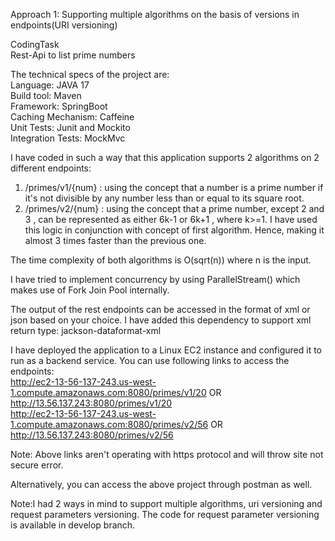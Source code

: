 Approach 1: Supporting multiple algorithms on the basis of versions in endpoints(URI versioning)

CodingTask<br>
Rest-Api to list prime numbers

The technical specs of the project are:<br>
Language: JAVA 17<br>
Build tool: Maven<br>
Framework: SpringBoot<br>
Caching Mechanism: Caffeine<br>
Unit Tests: Junit and Mockito<br>
Integration Tests: MockMvc<br>

I have coded in such a way that this application supports 2 algorithms on 2 different endpoints:<br>
 1. /primes/v1/{num} : using the concept that a number is a prime number if it's not divisible by any number less than or equal to its square root.<br>
 2. /primes/v2/{num} : using the concept that a prime number, except 2 and 3 , can be represented as either 6k-1 or 6k+1 , where k>=1. I have used this logic in conjunction with concept of first algorithm. Hence, making it almost 3 times faster than the previous one.<br>
 

The time complexity of both algorithms is O(sqrt(n)) where n is the input. <br>

I have tried to implement concurrency by using ParallelStream() which makes use of Fork Join Pool internally.<br>

The output of the rest endpoints can be accessed in the format of xml or json based on your choice. I have added this dependency to support xml return type: jackson-dataformat-xml<br>

I have deployed the application to a Linux EC2 instance and configured it to run as a backend service. You can use following links to access the endpoints:<br>
http://ec2-13-56-137-243.us-west-1.compute.amazonaws.com:8080/primes/v1/20  OR http://13.56.137.243:8080/primes/v1/20<br>
http://ec2-13-56-137-243.us-west-1.compute.amazonaws.com:8080/primes/v2/56  OR http://13.56.137.243:8080/primes/v2/56<br>

Note: Above links aren't operating with https protocol and will throw site not secure error.<br>

Alternatively, you can access the above project through postman as well.<br>


Note:I had 2 ways in mind to support multiple algorithms, uri versioning and request parameters versioning. The code for request parameter versioning is available in develop branch. 



